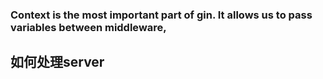 ### Context is the most important part of gin. It allows us to pass variables between middleware,


## 如何处理server

